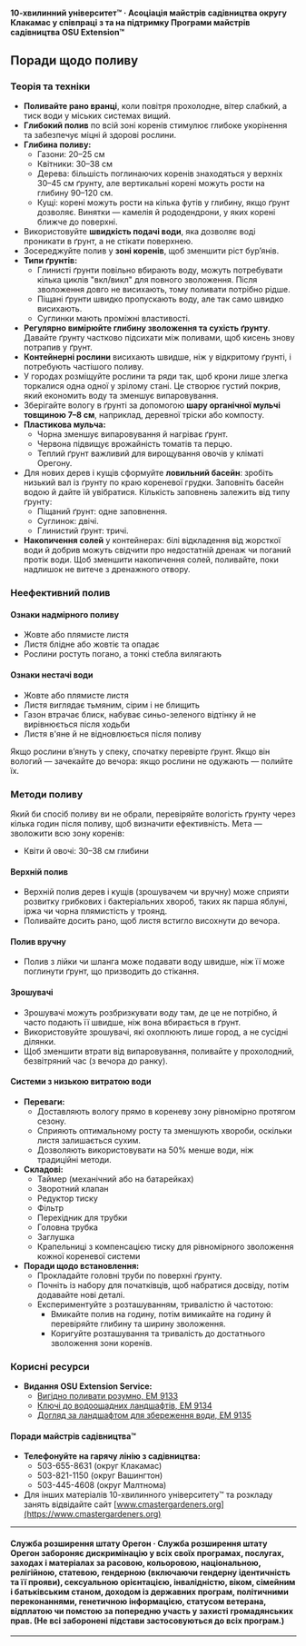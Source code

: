#### 10-хвилинний університет™ · Асоціація майстрів садівництва округу Клакамас у співпраці з та на підтримку Програми майстрів садівництва OSU Extension™

## Поради щодо поливу

### Теорія та техніки

- **Поливайте рано вранці**, коли повітря прохолодне, вітер слабкий, а тиск води у міських системах вищий.
- **Глибокий полив** по всій зоні коренів стимулює глибоке укорінення та забезпечує міцні й здорові рослини.
- **Глибина поливу:**
  - Газони: 20–25 см
  - Квітники: 30–38 см
  - Дерева: більшість поглинаючих коренів знаходяться у верхніх 30–45 см ґрунту, але вертикальні корені можуть рости на глибину 90–120 см.
  - Кущі: корені можуть рости на кілька футів у глибину, якщо ґрунт дозволяє. Винятки — камелія й рододендрони, у яких корені ближче до поверхні.
- Використовуйте **швидкість подачі води**, яка дозволяє воді проникати в ґрунт, а не стікати поверхнею.
- Зосереджуйте полив у **зоні коренів**, щоб зменшити ріст бур’янів.
- **Типи ґрунтів:**
  - Глинисті ґрунти повільно вбирають воду, можуть потребувати кілька циклів "вкл/викл" для повного зволоження. Після зволоження довго не висихають, тому поливати потрібно рідше.
  - Піщані ґрунти швидко пропускають воду, але так само швидко висихають.
  - Суглинки мають проміжні властивості.
- **Регулярно вимірюйте глибину зволоження та сухість ґрунту**. Давайте ґрунту частково підсихати між поливами, щоб кисень знову потрапив у ґрунт.
- **Контейнерні рослини** висихають швидше, ніж у відкритому ґрунті, і потребують частішого поливу.
- У городах розміщуйте рослини та ряди так, щоб крони лише злегка торкалися одна одної у зрілому стані. Це створює густий покрив, який економить воду та зменшує випаровування.
- Зберігайте вологу в ґрунті за допомогою **шару органічної мульчі товщиною 7–8 см**, наприклад, деревної тріски або компосту.
- **Пластикова мульча:**
  - Чорна зменшує випаровування й нагріває ґрунт.
  - Червона підвищує врожайність томатів та перцю.
  - Теплий ґрунт важливий для вирощування овочів у кліматі Орегону.
- Для нових дерев і кущів сформуйте **ловильний басейн**: зробіть низький вал із ґрунту по краю кореневої грудки. Заповніть басейн водою й дайте їй увібратися. Кількість заповнень залежить від типу ґрунту:
  - Піщаний ґрунт: одне заповнення.
  - Суглинок: двічі.
  - Глинистий ґрунт: тричі.
- **Накопичення солей** у контейнерах: білі відкладення від жорсткої води й добрив можуть свідчити про недостатній дренаж чи поганий протік води. Щоб зменшити накопичення солей, поливайте, поки надлишок не витече з дренажного отвору.

### Неефективний полив

#### Ознаки надмірного поливу

- Жовте або плямисте листя
- Листя блідне або жовтіє та опадає
- Рослини ростуть погано, а тонкі стебла вилягають

#### Ознаки нестачі води

- Жовте або плямисте листя
- Листя виглядає тьмяним, сірим і не блищить
- Газон втрачає блиск, набуває синьо-зеленого відтінку й не вирівнюється після ходьби
- Листя в'яне й не відновлюється після поливу

Якщо рослини в’януть у спеку, спочатку перевірте ґрунт. Якщо він вологий — зачекайте до вечора: якщо рослини не одужають — полийте їх.

### Методи поливу

Який би спосіб поливу ви не обрали, перевіряйте вологість ґрунту через кілька годин після поливу, щоб визначити ефективність. Мета — зволожити всю зону коренів:

- Квіти й овочі: 30–38 см глибини

#### Верхній полив

- Верхній полив дерев і кущів (зрошувачем чи вручну) може сприяти розвитку грибкових і бактеріальних хвороб, таких як парша яблуні, іржа чи чорна плямистість у троянд.
- Поливайте досить рано, щоб листя встигло висохнути до вечора.

#### Полив вручну

- Полив з лійки чи шланга може подавати воду швидше, ніж її може поглинути ґрунт, що призводить до стікання.

#### Зрошувачі

- Зрошувачі можуть розбризкувати воду там, де це не потрібно, й часто подають її швидше, ніж вона вбирається в ґрунт.
- Використовуйте зрошувачі, які охоплюють лише город, а не сусідні ділянки.
- Щоб зменшити втрати від випаровування, поливайте у прохолодний, безвітряний час (з вечора до ранку).

#### Системи з низькою витратою води

- **Переваги:**
  - Доставляють вологу прямо в кореневу зону рівномірно протягом сезону.
  - Сприяють оптимальному росту та зменшують хвороби, оскільки листя залишається сухим.
  - Дозволяють використовувати на 50% менше води, ніж традиційні методи.
- **Складові:**
  - Таймер (механічний або на батарейках)
  - Зворотний клапан
  - Редуктор тиску
  - Фільтр
  - Перехідник для трубки
  - Головна трубка
  - Заглушка
  - Крапельниці з компенсацією тиску для рівномірного зволоження кожної кореневої системи
- **Поради щодо встановлення:**
  - Прокладайте головні труби по поверхні ґрунту.
  - Почніть із набору для початківців, щоб набратися досвіду, потім додавайте нові деталі.
  - Експериментуйте з розташуванням, тривалістю й частотою:
    - Вмикайте полив на годину, потім вимикайте на годину й перевіряйте глибину та ширину зволоження.
    - Коригуйте розташування та тривалість до достатнього зволоження зони коренів.

### Корисні ресурси

- **Видання OSU Extension Service:**
  - [Вигідно поливати розумно, EM 9133](https://catalog.extension.oregonstate.edu/)
  - [Ключі до водоощадних ландшафтів, EM 9134](https://catalog.extension.oregonstate.edu/)
  - [Догляд за ландшафтом для збереження води, EM 9135](https://catalog.extension.oregonstate.edu/)

#### Поради майстрів садівництва™

- **Телефонуйте на гарячу лінію з садівництва:**
  - 503-655-8631 (округ Клакамас)
  - 503-821-1150 (округ Вашингтон)
  - 503-445-4608 (округ Малтнома)
- Для інших матеріалів 10-хвилинного університету™ та розкладу занять відвідайте сайт [www.cmastergardeners.org](https://www.cmastergardeners.org)

---

#### Служба розширення штату Орегон · Служба розширення штату Орегон забороняє дискримінацію у всіх своїх програмах, послугах, заходах і матеріалах за расовою, кольоровою, національною, релігійною, статевою, гендерною (включаючи гендерну ідентичність та її прояви), сексуальною орієнтацією, інвалідністю, віком, сімейним і батьківським станом, доходом із державних програм, політичними переконаннями, генетичною інформацією, статусом ветерана, відплатою чи помстою за попередню участь у захисті громадянських прав. (Не всі заборонені підстави застосовуються до всіх програм.)
---